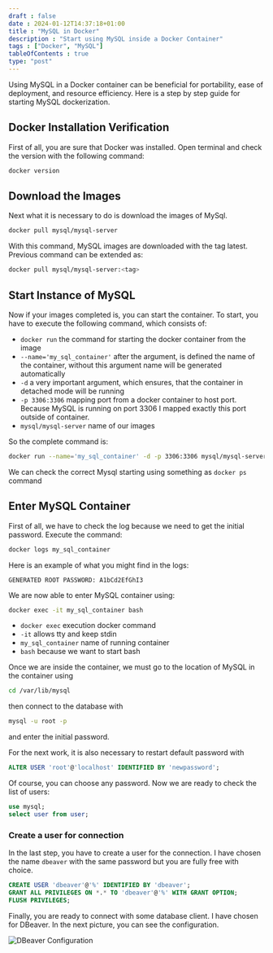 ```yaml
--- 
draft : false
date : 2024-01-12T14:37:18+01:00
title : "MySQL in Docker"
description : "Start using MySQL inside a Docker Container"
tags : ["Docker", "MySQL"]
tableOfContents : true
type: "post"
---
```


Using MySQL in a Docker container can be beneficial for portability, ease of deployment, and resource efficiency. Here is a step by step guide for starting MySQL dockerization.

## Docker Installation Verification

First of all, you are sure that Docker was installed. Open terminal  and check the version with the following command:
```bash
docker version
```

## Download the Images

Next what it is necessary to do is download the images of MySql.
```bash
docker pull mysql/mysql-server
```
With this command, MySQL images are downloaded with the tag latest. Previous command can be extended as:
```bash
docker pull mysql/mysql-server:<tag>
```

## Start Instance of MySQL

Now if your images completed is, you can start the container. To start, you have to execute the following command, which consists of: 

* `docker run` the command for starting the docker container from the image
* `--name='my_sql_container'` after the argument, is defined the name of the container, without this argument name will be generated automatically
* `-d` a very important argument, which ensures, that the container in detached mode will be running
* `-p 3306:3306` mapping port from a docker container to host port. Because MySQL is running on port 3306 I mapped exactly this port outside of container.
* `mysql/mysql-server` name of our images

So the complete command is:
``` bash
docker run --name='my_sql_container' -d -p 3306:3306 mysql/mysql-server
```
We can check the correct Mysql starting using something as `docker ps` command

## Enter MySQL Container

First of all, we have to check the log because we need to get the initial password. Execute the command:
```bash
docker logs my_sql_container
```
Here is an example of what you might find in the logs:
```
GENERATED ROOT PASSWORD: A1bCd2EfGhI3
```
We are now able to enter MySQL container using:
```bash
docker exec -it my_sql_container bash
```
* `docker exec` execution docker command
* `-it` allows tty and keep stdin
* `my_sql_container` name of running container
* `bash` because we want to start bash

Once we are inside the container, we must go to the location of MySQL in the container using 
```bash
cd /var/lib/mysql 
```
then connect to the database with 
```bash
mysql -u root -p
```
and enter the initial password.

For the next work, it is also necessary to restart default password with
```SQL
ALTER USER 'root'@'localhost' IDENTIFIED BY 'newpassword'; 
```
Of course, you can choose any password.
Now we are ready to check the list of users:
```SQL
use mysql;
select user from user;
```

### Create a user for connection

In the last step, you have to create a user for the connection. I have chosen the name `dbeaver` with the same password but you are fully free with choice.
```SQL
CREATE USER 'dbeaver'@'%' IDENTIFIED BY 'dbeaver';
GRANT ALL PRIVILEGES ON *.* TO 'dbeaver'@'%' WITH GRANT OPTION;
FLUSH PRIVILEGES;
```
Finally, you are ready to connect with some database client. I have chosen for DBeaver. In the next picture, you can see the configuration. 

![DBeaver Configuration](/images/20240112_dbeaver_mysql.webp)
